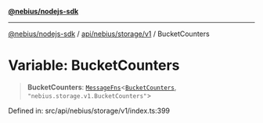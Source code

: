 [**@nebius/nodejs-sdk**](../../../../../README.md)

***

[@nebius/nodejs-sdk](../../../../../README.md) / [api/nebius/storage/v1](../README.md) / BucketCounters

# Variable: BucketCounters

> **BucketCounters**: [`MessageFns`](../../../../../runtime/protos/core/interfaces/MessageFns.md)\<[`BucketCounters`](../interfaces/BucketCounters.md), `"nebius.storage.v1.BucketCounters"`\>

Defined in: src/api/nebius/storage/v1/index.ts:399
